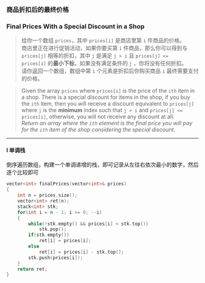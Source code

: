 ### 商品折扣后的最终价格
### Final Prices With a Special Discount in a Shop

> 给你一个数组 `prices`，其中 `prices[i]` 是商店里第 `i` 件商品的价格。  
> 商店里正在进行促销活动，如果你要买第 `i` 件商品，那么你可以得到与 `prices[j]` 相等的折扣，其中 `j` 是满足 `j > i` 且 `prices[j] <= prices[i]` 的**最小下标**，如果没有满足条件的 `j` ，你将没有任何折扣。  
> 请你返回一个数组，数组中第 `i` 个元素是折扣后你购买商品 `i` 最终需要支付的价格。  

> Given the array `prices` where `prices[i]` is the price of the `ith` item in a shop. There is a special discount for items in the shop, if you buy the `ith` item, then you will receive a discount equivalent to `prices[j]` where `j` is the **minimum** index such that `j > i` and `prices[j] <= prices[i]`, otherwise, you will not receive any discount at all.  
> *Return an array where the `ith` element is the final price you will pay for the `ith` item of the shop considering the special discount*.  

----------

#### I 单调栈

倒序遍历数组，构建一个单调递增的栈，即可记录从左往右依次最小的数字，然后逐个比较即可  

```cpp
vector<int> finalPrices(vector<int>& prices) 
{
    int n = prices.size();
    vector<int> ret(n);
    stack<int> stk;
    for(int i = n - 1; i >= 0; --i)
    {
        while(!stk.empty() && prices[i] < stk.top())
            stk.pop();
        if(stk.empty())
            ret[i] = prices[i];
        else
            ret[i] = prices[i] - stk.top();
        stk.push(prices[i]);
    }
    return ret;
}
```
